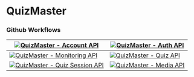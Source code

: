 # QuizMaster

### Github Workflows
[![QuizMaster - Account API](https://github.com/FS-FAST-TRACK/QuizMaster/actions/workflows/backend.api.account.yml/badge.svg)](https://github.com/FS-FAST-TRACK/QuizMaster/actions/workflows/backend.api.account.yml) | [![QuizMaster - Auth API](https://github.com/FS-FAST-TRACK/QuizMaster/actions/workflows/backend.api.auth.yml/badge.svg)](https://github.com/FS-FAST-TRACK/QuizMaster/actions/workflows/backend.api.auth.yml)
---|---
[![QuizMaster - Monitoring API](https://github.com/FS-FAST-TRACK/QuizMaster/actions/workflows/backend.api.monitoring.yml/badge.svg)](https://github.com/FS-FAST-TRACK/QuizMaster/actions/workflows/backend.api.monitoring.yml) | [![QuizMaster - Quiz API](https://github.com/FS-FAST-TRACK/QuizMaster/actions/workflows/backend.api.quiz.yml/badge.svg)](https://github.com/FS-FAST-TRACK/QuizMaster/actions/workflows/backend.api.quiz.yml)
[![QuizMaster - Quiz Session API](https://github.com/FS-FAST-TRACK/QuizMaster/actions/workflows/backend.api.quizsession.yml/badge.svg)](https://github.com/FS-FAST-TRACK/QuizMaster/actions/workflows/backend.api.quizsession.yml) | [![QuizMaster - Media API](https://github.com/FS-FAST-TRACK/QuizMaster/actions/workflows/backend.api.media.yml/badge.svg)](https://github.com/FS-FAST-TRACK/QuizMaster/actions/workflows/backend.api.media.yml)


